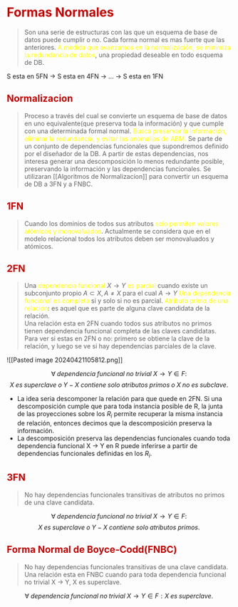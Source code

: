 # <span style="color:#c00000">Formas Normales</span> 

> Son una serie de estructuras con las que un esquema de base de datos puede cumplir o no.
> Cada forma normal es mas fuerte que las anteriores.<span style="color:#ffff00"> A medida que avanzamos en la normalización, se minimiza la redundancia de datos</span>, una propiedad deseable en todo esquema de DB.

S esta en 5FN -> S esta en 4FN -> ... -> S esta en 1FN

## <span style="color:#c00000">Normalizacion</span> 

> Proceso a través del cual se convierte un esquema de base de datos en uno equivalente(que preserva toda la información) y que cumple con una determinada formal normal.
> <span style="color:#ffff00">Busca preservar la información, eliminar la redundancia, y evitar las anomalías de ABM.</span>
> Se parte de un conjunto de dependencias funcionales que supondremos definido por el diseñador de la DB.
> A partir de estas dependencias, nos interesa generar una descomposición lo menos redundante posible, preservando la información y las dependencias funcionales. Se utilizaran [[Algoritmos de Normalizacion]] para convertir un esquema de DB a 3FN y a FNBC.

## <span style="color:#c00000">1FN</span> 

> Cuando los dominios de todos sus atributos <span style="color:#ffff00">solo permiten valores atómicos y monovaluados</span>.
> Actualmente se considera que en el modelo relacional todos los atributos deben ser monovaluados y atómicos.
## <span style="color:#c00000">2FN</span>

>  Una <span style="color:#ffff00">dependencia funcional</span> $X \rightarrow Y$ <span style="color:#ffff00">es parcial</span> cuando existe un subconjunto propio $A \subset X, A \neq X$ para el cual $A \rightarrow Y$
> <span style="color:#ffff00">Una dependencia funcional es completa</span> si y solo si no es parcial.
> <span style="color:#ffff00">Atributo primo de una relación</span>: es aquel que es parte de alguna clave candidata de la relación.  
> Una relación esta en 2FN cuando todos sus atributos no primos tienen dependencia funcional completa de las claves candidatas.
> Para ver si estas en 2FN o no: primero se obtiene la clave de la relación, y luego se ve si hay dependencias parciales de la clave.


![[Pasted image 20240421105812.png]]

$$\forall \; dependencia \; funcional \; no \; trivial \; X \rightarrow Y \in F:$$
$$ X \; es\; superclave \; o \; Y-X \; contiene \; solo \; atributos \; primos \; o \; X \; no \; es  \; subclave.$$

- La idea seria descomponer la relación para que quede en 2FN. Si una descomposición cumple que para toda instancia posible de R, la junta de las proyecciones sobre los $R_i$ permite recuperar la misma instancia de relación, entonces decimos que la descomposición preserva la información.
- La descomposición preserva las dependencias funcionales cuando toda dependencia funcional X -> Y en R puede inferirse a partir de dependencias funcionales definidas en los $R_i$.

## <span style="color:#c00000">3FN</span> 
> No hay dependencias funcionales transitivas de atributos no primos de una clave candidata.

$$\forall \; dependencia \; funcional \; no \; trivial \; X \rightarrow Y \in F:$$
$$ X \; es\; superclave \; o \; Y-X \; contiene \; solo \; atributos \; primos.$$
## <span style="color:#c00000">Forma Normal de Boyce-Codd(FNBC)</span> 
> No hay dependencias funcionales transitivas de una clave candidata.
> Una relación esta en FNBC cuando para toda dependencia funcional no trivial X -> Y, X es superclave.

$$\forall \; dependencia \; funcional \; no \; trivial \; X \rightarrow Y \in F: X \; es\; superclave.$$